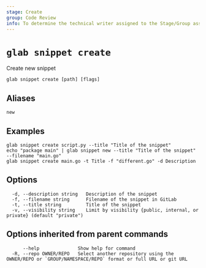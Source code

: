 ```yaml
---
stage: Create
group: Code Review
info: To determine the technical writer assigned to the Stage/Group associated with this page, see https://about.gitlab.com/handbook/product/ux/technical-writing/#assignments
---
```


<!--
This documentation is auto generated by a script.
Please do not edit this file directly. Run `make gen-docs` instead.
-->

# `glab snippet create`

Create new snippet

```plaintext
glab snippet create [path] [flags]
```

## Aliases

```plaintext
new
```

## Examples

```plaintext
glab snippet create script.py --title "Title of the snippet" 
echo "package main" | glab snippet new --title "Title of the snippet" --filename "main.go"
glab snippet create main.go -t Title -f "different.go" -d Description

```

## Options

```plaintext
  -d, --description string   Description of the snippet
  -f, --filename string      Filename of the snippet in GitLab
  -t, --title string         Title of the snippet
  -v, --visibility string    Limit by visibility {public, internal, or private} (default "private")
```

## Options inherited from parent commands

```plaintext
      --help              Show help for command
  -R, --repo OWNER/REPO   Select another repository using the OWNER/REPO or `GROUP/NAMESPACE/REPO` format or full URL or git URL
```
